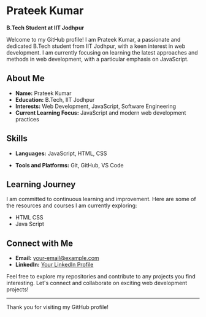 # Prateek Kumar

**B.Tech Student at IIT Jodhpur**

Welcome to my GitHub profile! I am Prateek Kumar, a passionate and dedicated B.Tech student from IIT Jodhpur, with a keen interest in web development. I am currently focusing on learning the latest approaches and methods in web development, with a particular emphasis on JavaScript.

## About Me

- **Name:** Prateek Kumar
- **Education:** B.Tech, IIT Jodhpur
- **Interests:** Web Development, JavaScript, Software Engineering
- **Current Learning Focus:** JavaScript and modern web development practices 

## Skills

- **Languages:** JavaScript, HTML, CSS
 <!---
- **Frameworks and Libraries:** (List any frameworks or libraries you are familiar with or learning, such as React, Node.js, etc.) -->
- **Tools and Platforms:** Git, GitHub, VS Code
<!--
## Projects

Here are a few projects I am currently working on or have completed:

### [Project Name 1](link-to-project)
A brief description of what this project is about and the technologies used.

### [Project Name 2](link-to-project)
A brief description of what this project is about and the technologies used.
-->
## Learning Journey

I am committed to continuous learning and improvement. Here are some of the resources and courses I am currently exploring:

- HTML CSS
- Java Script

## Connect with Me

- **Email:** [your-email@example.com](mailto:your-pratekkumar72007@gmail.com)
- **LinkedIn:** [Your LinkedIn Profile](link-to-www.linkedin.com/in/prateek-kumar-m07-d15-y2003)
<!--
- **Twitter:** [Your Twitter Profile](link-to-twitter) -->

Feel free to explore my repositories and contribute to any projects you find interesting. Let's connect and collaborate on exciting web development projects!

---

Thank you for visiting my GitHub profile!



<!---
PrateekKumar15/PrateekKumar15 is a ✨ special ✨ repository because its `README.md` (this file) appears on your GitHub profile.
You can click the Preview link to take a look at your changes.
--->
